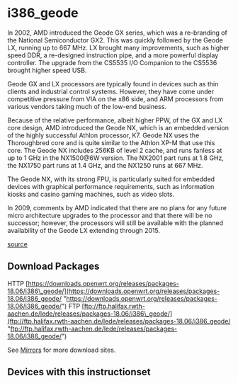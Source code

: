 # i386\_geode

In 2002, AMD introduced the Geode GX series, which was a re-branding of the National Semiconductor GX2. This was quickly followed by the Geode LX, running up to 667 MHz. LX brought many improvements, such as higher speed DDR, a re-designed instruction pipe, and a more powerful display controller. The upgrade from the CS5535 I/O Companion to the CS5536 brought higher speed USB.

Geode GX and LX processors are typically found in devices such as thin clients and industrial control systems. However, they have come under competitive pressure from VIA on the x86 side, and ARM processors from various vendors taking much of the low-end business.

Because of the relative performance, albeit higher PPW, of the GX and LX core design, AMD introduced the Geode NX, which is an embedded version of the highly successful Athlon processor, K7. Geode NX uses the Thoroughbred core and is quite similar to the Athlon XP-M that use this core. The Geode NX includes 256KB of level 2 cache, and runs fanless at up to 1 GHz in the NX1500@6W version. The NX2001 part runs at 1.8 GHz, the NX1750 part runs at 1.4 GHz, and the NX1250 runs at 667 MHz.

The Geode NX, with its strong FPU, is particularly suited for embedded devices with graphical performance requirements, such as information kiosks and casino gaming machines, such as video slots.

In 2009, comments by AMD indicated that there are no plans for any future micro architecture upgrades to the processor and that there will be no successor; however, the processors will still be available with the planned availability of the Geode LX extending through 2015.

[source](https://en.wikipedia.org/wiki/Geode_%28processor%29 "https://en.wikipedia.org/wiki/Geode_(processor)")

## Download Packages

HTTP [https://downloads.openwrt.org/releases/packages-18.06/i386\_geode/](https://downloads.openwrt.org/releases/packages-18.06/i386_geode/ "https://downloads.openwrt.org/releases/packages-18.06/i386_geode/") FTP [ftp://ftp.halifax.rwth-aachen.de/lede/releases/packages-18.06/i386\_geode/](ftp://ftp.halifax.rwth-aachen.de/lede/releases/packages-18.06/i386_geode/ "ftp://ftp.halifax.rwth-aachen.de/lede/releases/packages-18.06/i386_geode/")

See [Mirrors](/downloads#mirrors "downloads") for more download sites.

## Devices with this instructionset
